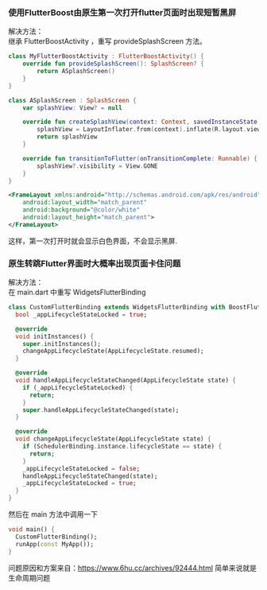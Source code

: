 ### 使用FlutterBoost由原生第一次打开flutter页面时出现短暂黑屏
解决方法：  
继承 FlutterBoostActivity ，重写 provideSplashScreen 方法。
```kotlin
class MyFlutterBoostActivity : FlutterBoostActivity() {
    override fun provideSplashScreen(): SplashScreen? {
        return ASplashScreen()
    }
}

class ASplashScreen : SplashScreen {
    var splashView: View? = null

    override fun createSplashView(context: Context, savedInstanceState: Bundle?): View? {
        splashView = LayoutInflater.from(context).inflate(R.layout.view_splash, null)
        return splashView
    }

    override fun transitionToFlutter(onTransitionComplete: Runnable) {
        splashView?.visibility = View.GONE
    }
}
```
```xml
<FrameLayout xmlns:android="http://schemas.android.com/apk/res/android"
    android:layout_width="match_parent"
    android:background="@color/white"
    android:layout_height="match_parent">
</FrameLayout>
```
这样，第一次打开时就会显示白色界面，不会显示黑屏.

### 原生转跳Flutter界面时大概率出现页面卡住问题
解决方法：   
在 main.dart 中重写 WidgetsFlutterBinding
```dart
class CustomFlutterBinding extends WidgetsFlutterBinding with BoostFlutterBinding {
  bool _appLifecycleStateLocked = true;

  @override
  void initInstances() {
    super.initInstances();
    changeAppLifecycleState(AppLifecycleState.resumed);
  }

  @override
  void handleAppLifecycleStateChanged(AppLifecycleState state) {
    if (_appLifecycleStateLocked) {
      return;
    }
    super.handleAppLifecycleStateChanged(state);
  }

  @override
  void changeAppLifecycleState(AppLifecycleState state) {
    if (SchedulerBinding.instance.lifecycleState == state) {
      return;
    }
    _appLifecycleStateLocked = false;
    handleAppLifecycleStateChanged(state);
    _appLifecycleStateLocked = true;
  }
}
```
然后在 main 方法中调用一下
```dart
void main() {
  CustomFlutterBinding();
  runApp(const MyApp());
}
```
问题原因和方案来自：https://www.6hu.cc/archives/92444.html 简单来说就是生命周期问题